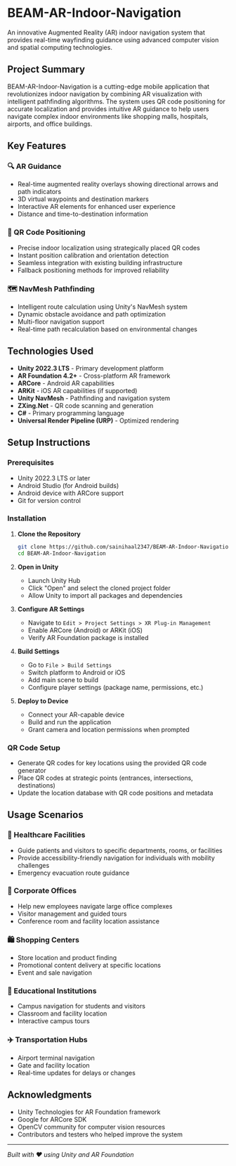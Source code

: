# BEAM-AR-Indoor-Navigation

An innovative Augmented Reality (AR) indoor navigation system that provides real-time wayfinding guidance using advanced computer vision and spatial computing technologies.

## Project Summary

BEAM-AR-Indoor-Navigation is a cutting-edge mobile application that revolutionizes indoor navigation by combining AR visualization with intelligent pathfinding algorithms. The system uses QR code positioning for accurate localization and provides intuitive AR guidance to help users navigate complex indoor environments like shopping malls, hospitals, airports, and office buildings.

## Key Features

### 🔍 AR Guidance
- Real-time augmented reality overlays showing directional arrows and path indicators
- 3D virtual waypoints and destination markers
- Interactive AR elements for enhanced user experience
- Distance and time-to-destination information

### 📱 QR Code Positioning
- Precise indoor localization using strategically placed QR codes
- Instant position calibration and orientation detection
- Seamless integration with existing building infrastructure
- Fallback positioning methods for improved reliability

### 🗺️ NavMesh Pathfinding
- Intelligent route calculation using Unity's NavMesh system
- Dynamic obstacle avoidance and path optimization
- Multi-floor navigation support
- Real-time path recalculation based on environmental changes

## Technologies Used

- **Unity 2022.3 LTS** - Primary development platform
- **AR Foundation 4.2+** - Cross-platform AR framework
- **ARCore** - Android AR capabilities
- **ARKit** - iOS AR capabilities (if supported)
- **Unity NavMesh** - Pathfinding and navigation system
- **ZXing.Net** - QR code scanning and generation
- **C#** - Primary programming language
- **Universal Render Pipeline (URP)** - Optimized rendering

## Setup Instructions

### Prerequisites
- Unity 2022.3 LTS or later
- Android Studio (for Android builds)
- Android device with ARCore support
- Git for version control

### Installation

1. **Clone the Repository**
   ```bash
   git clone https://github.com/sainihaal2347/BEAM-AR-Indoor-Navigation.git
   cd BEAM-AR-Indoor-Navigation
   ```

2. **Open in Unity**
   - Launch Unity Hub
   - Click "Open" and select the cloned project folder
   - Allow Unity to import all packages and dependencies

3. **Configure AR Settings**
   - Navigate to `Edit > Project Settings > XR Plug-in Management`
   - Enable ARCore (Android) or ARKit (iOS)
   - Verify AR Foundation package is installed

4. **Build Settings**
   - Go to `File > Build Settings`
   - Switch platform to Android or iOS
   - Add main scene to build
   - Configure player settings (package name, permissions, etc.)

5. **Deploy to Device**
   - Connect your AR-capable device
   - Build and run the application
   - Grant camera and location permissions when prompted

### QR Code Setup
- Generate QR codes for key locations using the provided QR code generator
- Place QR codes at strategic points (entrances, intersections, destinations)
- Update the location database with QR code positions and metadata

## Usage Scenarios

### 🏥 Healthcare Facilities
- Guide patients and visitors to specific departments, rooms, or facilities
- Provide accessibility-friendly navigation for individuals with mobility challenges
- Emergency evacuation route guidance

### 🏢 Corporate Offices
- Help new employees navigate large office complexes
- Visitor management and guided tours
- Conference room and facility location assistance

### 🛍️ Shopping Centers
- Store location and product finding
- Promotional content delivery at specific locations
- Event and sale navigation

### 🏫 Educational Institutions
- Campus navigation for students and visitors
- Classroom and facility location
- Interactive campus tours

### ✈️ Transportation Hubs
- Airport terminal navigation
- Gate and facility location
- Real-time updates for delays or changes

## Acknowledgments

- Unity Technologies for AR Foundation framework
- Google for ARCore SDK
- OpenCV community for computer vision resources
- Contributors and testers who helped improve the system

---

*Built with ❤️ using Unity and AR Foundation*

